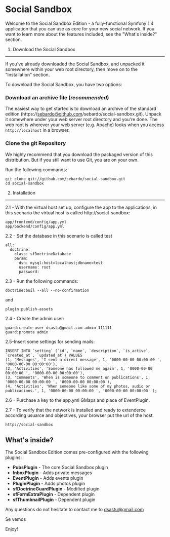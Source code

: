 Social Sandbox
========================

Welcome to the Social Sandbox Edition - a fully-functional Symfony 1.4
application that you can use as core for your new social network. If you want
to learn more about the features included, see the "What's inside?" section.

1) Download the Social Sandbox
--------------------------------

If you've already downloaded the Social Sandbox, and unpacked it somewhere
within your web root directory, then move on to the "Installation" section.

To download the Social Sandbox, you have two options:

### Download an archive file (*recommended*)

The easiest way to get started is to download an archive of the standard edition
(https://sebardo@github.com/sebardo/social-sandbox.git). Unpack it somewhere under your web server root
directory and you're done. The web root is wherever your web server (e.g. Apache)
looks when you access `http://localhost` in a browser.

### Clone the git Repository

We highly recommend that you download the packaged version of this distribution.
But if you still want to use Git, you are on your own.

Run the following commands:

    git clone git://github.com/sebardo/social-sandbox.git
    cd social-sandbox


2) Installation
---------------

2.1 - With the virtual host set up, configure the app to the applications, in this scenario the virtual host is called http://social-sandbox:
  
    app/frontend/config/app.yml
    app/backend/config/app.yml

2.2 - Set the database in this scenario is called test
    
    all:
      doctrine:
        class: sfDoctrineDatabase
        param:
          dsn: mysql:host=localhost;dbname=test
          username: root
          password:

2.3 - Run the following commands:
    
    doctrine:buil --all --no-confirmation
 
and 
    
    plugin:publish-assets 

2.4 - Create the admin user:
    
    guard:create-user dsastu@gmail.com admin 111111
    guard:promote admin

2.5-Insert some settings for sending mails:

    INSERT INTO `setting` (`id`, `name`, `description`, `is_active`, `created_at`, `updated_at`) VALUES
    (1, 'Messages', 'I sent a direct message', 1, '0000-00-00 00:00:00 ', '0000-00-00 00:00:00'),
    (2, 'Activities', 'Someone has followed me again', 1, '0000-00-00 00:00:00 ', '0000-00-00 00:00:00'),
    (3, 'Comments', 'When is someone to comment on publications', 1, '0000-00-00 00:00:00 ', '0000-00-00 00:00:00'),
    (4, 'Activities', 'When someone like some of my photos, audio or publicacions.', 1, '0000-00-00 00:00:00 ', '0000-00-00 00:00:00' );

2.6 - Purchase a key to the app.yml GMaps and place of EventPlugin.

2.7 - To verify that the network is installed and ready to extenderce according usuarce and objectives, your browser put the url of the host.

    http://social-sandbox

What's inside?
---------------
The Social Sandbox Edition comes pre-configured with the following plugins:
	
* **PubsPlugin** - The core Social Sandbox plugin
* **InboxPlugin** - Adds private messages
* **EventPlugin** - Adds events plugin
* **PluginPlugin** - Adds photos plugin
* **sfDoctrineGuardPlugin** - Modified plugin
* **sfFormExtraPlugin** - Dependent plugin
* **sfThumbnailPlugin** - Dependent plugin


Any questions do not hesitate to contact me to dsastu@gmail.com

Se vemos 

Enjoy!

